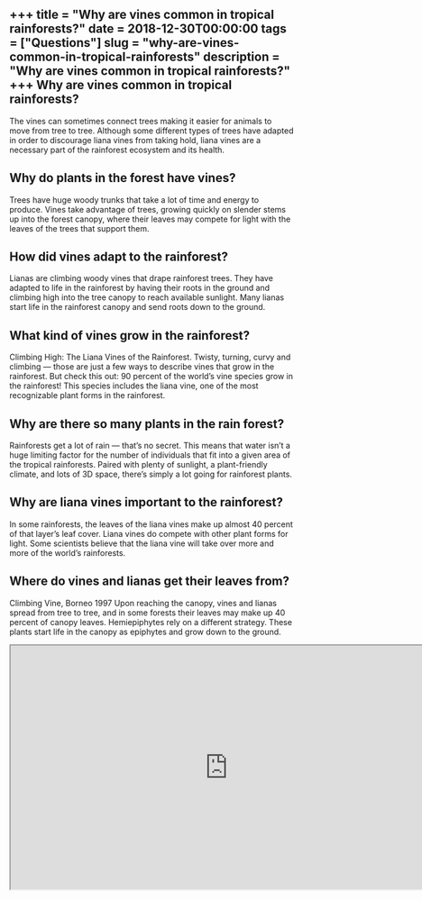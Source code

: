 +++
title = "Why are vines common in tropical rainforests?"
date = 2018-12-30T00:00:00
tags = ["Questions"]
slug = "why-are-vines-common-in-tropical-rainforests"
description = "Why are vines common in tropical rainforests?"
+++
Why are vines common in tropical rainforests?
---------------------------------------------

The vines can sometimes connect trees making it easier for animals to move from tree to tree. Although some different types of trees have adapted in order to discourage liana vines from taking hold, liana vines are a necessary part of the rainforest ecosystem and its health.

Why do plants in the forest have vines?
---------------------------------------

Trees have huge woody trunks that take a lot of time and energy to produce. Vines take advantage of trees, growing quickly on slender stems up into the forest canopy, where their leaves may compete for light with the leaves of the trees that support them.

How did vines adapt to the rainforest?
--------------------------------------

Lianas are climbing woody vines that drape rainforest trees. They have adapted to life in the rainforest by having their roots in the ground and climbing high into the tree canopy to reach available sunlight. Many lianas start life in the rainforest canopy and send roots down to the ground.

What kind of vines grow in the rainforest?
------------------------------------------

Climbing High: The Liana Vines of the Rainforest. Twisty, turning, curvy and climbing — those are just a few ways to describe vines that grow in the rainforest. But check this out: 90 percent of the world’s vine species grow in the rainforest! This species includes the liana vine, one of the most recognizable plant forms in the rainforest.

Why are there so many plants in the rain forest?
------------------------------------------------

Rainforests get a lot of rain — that’s no secret. This means that water isn’t a huge limiting factor for the number of individuals that fit into a given area of the tropical rainforests. Paired with plenty of sunlight, a plant-friendly climate, and lots of 3D space, there’s simply a lot going for rainforest plants.

Why are liana vines important to the rainforest?
------------------------------------------------

In some rainforests, the leaves of the liana vines make up almost 40 percent of that layer’s leaf cover. Liana vines do compete with other plant forms for light. Some scientists believe that the liana vine will take over more and more of the world’s rainforests.

Where do vines and lianas get their leaves from?
------------------------------------------------

Climbing Vine, Borneo 1997 Upon reaching the canopy, vines and lianas spread from tree to tree, and in some forests their leaves may make up 40 percent of canopy leaves. Hemiepiphytes rely on a different strategy. These plants start life in the canopy as epiphytes and grow down to the ground.

<iframe allow="accelerometer; autoplay; clipboard-write; encrypted-media; gyroscope; picture-in-picture" allowfullscreen="" class="__youtube_prefs__  epyt-is-override  no-lazyload" data-no-lazy="1" data-origheight="433" data-origwidth="770" data-skipgform_ajax_framebjll="" height="433" id="_ytid_67711" loading="lazy" src="https://www.youtube.com/embed/ZqhwLRrszUU?enablejsapi=1&autoplay=0&cc_load_policy=0&cc_lang_pref=&iv_load_policy=1&loop=0&modestbranding=0&rel=1&fs=1&playsinline=0&autohide=2&theme=dark&color=red&controls=1&" title="YouTube player" width="770"></iframe>